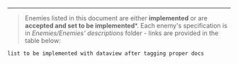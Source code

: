 ___

>Enemies listed in this document are either **implemented** or are **accepted and set to be implemented***. Each enemy's specification is in *Enemies/Enemies' descriptions* folder - links are provided in the table below:

```
list to be implemented with dataview after tagging proper docs
```